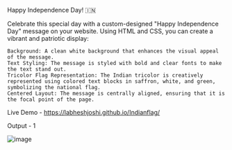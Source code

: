 Happy Independence Day! 🇮🇳

Celebrate this special day with a custom-designed "Happy Independence Day" message on your website. Using HTML and CSS, you can create a vibrant and patriotic display:

    Background: A clean white background that enhances the visual appeal of the message.
    Text Styling: The message is styled with bold and clear fonts to make the text stand out.
    Tricolor Flag Representation: The Indian tricolor is creatively represented using colored text blocks in saffron, white, and green, symbolizing the national flag.
    Centered Layout: The message is centrally aligned, ensuring that it is the focal point of the page.

Live Demo - https://labheshjoshi.github.io/Indianflag/



Output - 1

![image](https://github.com/user-attachments/assets/b6c22bcf-6975-40db-afd0-3d1abf653d7d)



